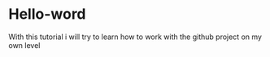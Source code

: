 # Hello-word
With this tutorial i will try to learn how to work with the github project on my own level
